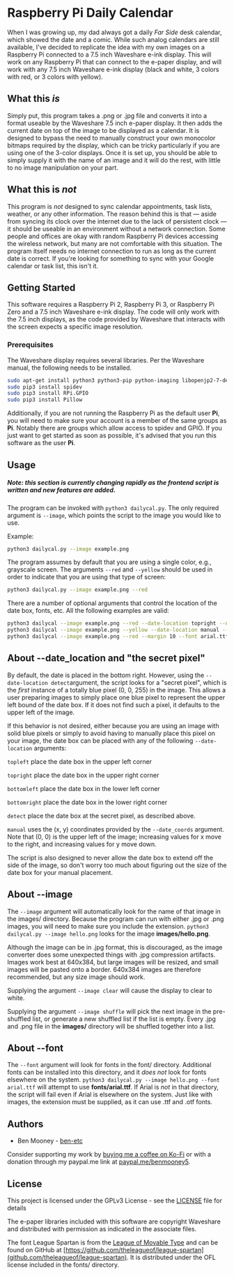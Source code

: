 # Raspberry Pi Daily Calendar

When I was growing up, my dad always got a daily _Far Side_ desk calendar, which showed the date and a  comic. While such analog calendars are still available, I've decided to replicate the idea with my own images on a Raspberry Pi connected to a 7.5 inch Waveshare e-ink display. This will work on any Raspberry Pi that can connect to the e-paper display, and will work with any 7.5 inch Waveshare e-ink display (black and white, 3 colors with red, or 3 colors with yellow).

## What this _is_

Simply put, this program takes a .png or .jpg file and converts it into a format useable by the Waveshare 7.5 inch e-paper display. It then adds the current date on top of the image to be displayed as a calendar. It is designed to bypass the need to manually construct your own monocolor bitmaps required by the display, which can be tricky particularly if you are using one of the 3-color displays. Once it is set up, you should be able to simply supply it with the name of an image and it will do the rest, with little to no image manipulation on your part.

## What this is _not_

This program is _not_ designed to sync calendar appointments, task lists, weather, or any other information. The reason behind this is that — aside from syncing its clock over the internet due to the lack of persistent clock — it should be useable in an environment without a network connection. Some people and offices are okay with random Raspberry Pi devices accessing the wireless network, but many are not comfortable with this situation. The program itself needs no internet connection to run as long as the current date is correct. If you're looking for something to sync with your Google calendar or task list, this isn't it.

## Getting Started

This software requires a Raspberry Pi 2, Raspberry Pi 3, or Raspberry Pi Zero and a 7.5 inch Waveshare e-ink display. The code will only work with the 7.5 inch displays, as the code provided by Waveshare that interacts with the screen expects a specific image resolution.

### Prerequisites

The Waveshare display requires several libraries. Per the Waveshare manual, the following needs to be installed.

```bash
sudo apt-get install python3 python3-pip python-imaging libopenjp2-7-dev
sudo pip3 install spidev
sudo pip3 install RPi.GPIO
sudo pip3 install Pillow
```

Additionally, if you are not running the Raspberry Pi as the default user __Pi__, you will need to make sure your account is a member of the same groups as __Pi__. Notably there are groups which allow access to spidev and GPIO. If you just want to get started as soon as possible, it's advised that you run this software as the user __Pi__.

## Usage

##### Note: this section is currently changing rapidly as the frontend script is written and new features are added.

The program can be invoked with `python3 dailycal.py`. The only required argument is `--image`, which points the script to the image you would like to use.

Example:

```bash
python3 dailycal.py --image example.png
```

The program assumes by default that you are using a single color, e.g., grayscale screen. The arguments `--red` and `--yellow` should be used in order to indicate that you are using that type of screen:

```bash
python3 dailycal.py --image example.png --red
```

There are a number of optional arguments that control the location of the date box, fonts, etc. All the following examples are valid:

```bash
python3 dailycal --image example.png --red --date-location topright --no-border
python3 dailycal --image example.png --yellow --date-location manual --date-coords 45 20
python3 dailycal --image example.png --red --margin 10 --font arial.ttf
```

## About --date_location and "the secret pixel"

By default, the date is placed in the bottom right. However, using the `--date-location detect`argument, the script looks for a "secret pixel", which is the _first_ instance of a totally blue pixel (0, 0, 255) in the image. This allows a user preparing images to simply place one blue pixel to represent the upper left bound of the date box. If it does not find such a pixel, it defaults to the upper left of the image.

If this behavior is not desired, either because you are using an image with solid blue pixels or simply to avoid having to manually place this pixel on your image, the date box can be placed with any of the following `--date-location` arguments:

`topleft` place the date box in the upper left corner

`topright` place the date box in the upper right corner

`bottomleft` place the date box in the lower left corner

`bottomright` place the date box in the lower right corner

`detect` place the date box at the secret pixel, as described above.

`manual` uses the (x, y) coordinates provided by the `--date_coords` argument. Note that (0, 0) is the upper left of the image; increasing values for x move to the right, and increasing values for y move down.

The script is also designed to never allow the date box to extend off the side of the image, so don't worry too much about figuring out the size of the date box for your manual placement.

## About --image

The `--image` argument will automatically look for the name of that image in the images/ directory. Because the program can run with either .jpg or .png images, you will need to make sure you include the extension. `python3 dailycal.py --image hello.png` looks for the image __images/hello.png__.

Although the image can be in .jpg format, this is discouraged, as the image converter does some unexpected things with .jpg compression artifacts. Images work best at 640x384, but large images will be resized, and small images will be pasted onto a border. 640x384 images are therefore recommended, but any size image should work.

Supplying the argument `--image clear` will cause the display to clear to white.

Supplying the argument `--image shuffle` will pick the next image in the pre-shuffled list, or generate a new shuffled list if the list is empty. Every .jpg and .png file in the __images/__ directory will be shuffled together into a list.

## About --font

The `--font` argument will look for fonts in the font/ directory. Additional fonts can be installed into this directory, and it _does not_ look for fonts elsewhere on the system. `python3 dailycal.py --image hello.png --font arial.ttf` will attempt to use __fonts/arial.ttf__. If Arial is _not_ in that directory, the script will fail even if Arial is elsewhere on the system. Just like with images, the extension must be supplied, as it can use .ttf and .otf fonts.

## Authors

* Ben Mooney - [ben-etc](https://github.com/ben-etc)

Consider supporting my work by [buying me a coffee on Ko-Fi](https://ko-fi.com/benmooney) or with a donation through my paypal.me link at [paypal.me/benmooney5](https://paypal.me/benmooney5).

## License

This project is licensed under the GPLv3 License - see the [LICENSE](LICENSE) file for details

The e-paper libraries included with this software are copyright Waveshare and distributed with permission as indicated in the associate files.

The font League Spartan is from the [League of Movable Type](https://www.theleagueofmoveabletype.com) and can be found on GitHub at [https://github.com/theleagueof/league-spartan](github.com/theleagueof/league-spartan). It is distributed under the OFL license included in the fonts/ directory.